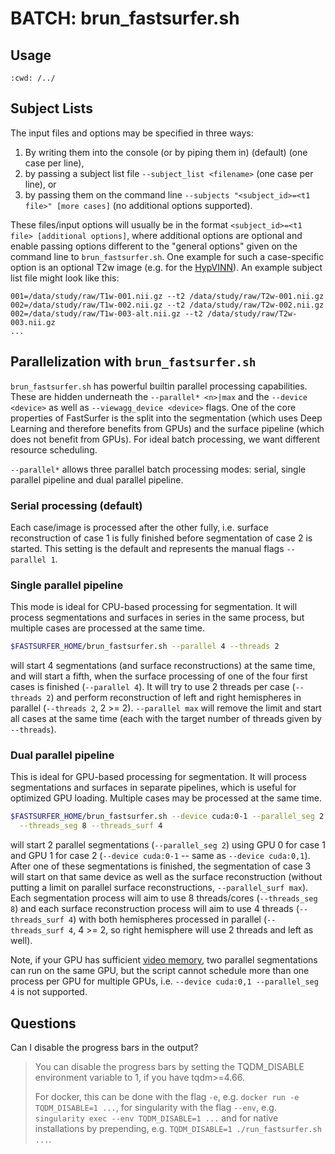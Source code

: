 BATCH: brun_fastsurfer.sh
=========================

Usage
-----

```{command-output} ./brun_fastsurfer.sh --help
:cwd: /../
```

Subject Lists
-------------

The input files and options may be specified in three ways:

1. By writing them into the console (or by piping them in) (default) (one case per line),
2. by passing a subject list file `--subject_list <filename>` (one case per line), or
3. by passing them on the command line `--subjects "<subject_id>=<t1 file>" [more cases]` (no additional options 
   supported).

These files/input options will usually be in the format `<subject_id>=<t1 file> [additional options]`, where additional
options are optional and enable passing options different to the "general options" given on the command line to 
`brun_fastsurfer.sh`. One example for such a case-specific option is an optional T2w image (e.g. for the 
[HypVINN](../overview/OUTPUT_FILES.md#hypvinn-module)). An example subject list file might look like this:

```
001=/data/study/raw/T1w-001.nii.gz --t2 /data/study/raw/T2w-001.nii.gz
002=/data/study/raw/T1w-002.nii.gz --t2 /data/study/raw/T2w-002.nii.gz
002=/data/study/raw/T1w-003-alt.nii.gz --t2 /data/study/raw/T2w-003.nii.gz
... 
```

Parallelization with `brun_fastsurfer.sh`
-----------------------------------------

`brun_fastsurfer.sh` has powerful builtin parallel processing capabilities. These are hidden underneath the 
`--parallel* <n>|max` and the `--device <device>` as well as `--viewagg_device <device>` flags.
One of the core properties of FastSurfer is the split into the segmentation (which uses Deep Learning and therefore 
benefits from GPUs) and the surface pipeline (which does not benefit from GPUs). For ideal batch processing, we want 
different resource scheduling.

`--parallel*` allows three parallel batch processing modes: serial, single parallel pipeline and dual parallel pipeline. 

### Serial processing (default)
Each case/image is processed after the other fully, i.e. surface reconstruction of case 1 is fully finished before 
segmentation of case 2 is started. This setting is the default and represents the manual flags `--parallel 1`.

### Single parallel pipeline
This mode is ideal for CPU-based processing for segmentation. It will process segmentations and surfaces in series 
in the same process, but multiple cases are processed at the same time.

```bash
$FASTSURFER_HOME/brun_fastsurfer.sh --parallel 4 --threads 2
```
will start 4 segmentations (and surface reconstructions) at the same time, and will start a fifth, when the surface
processing of one of the four first cases is finished (`--parallel 4`). It will try to use 2 threads per case
(`--threads 2`) and perform reconstruction of left and right hemispheres in parallel (`--threads 2`, 2 >= 2).
`--parallel max` will remove the limit and start all cases at the same time (each with the target number of threads 
given by `--threads`).

### Dual parallel pipeline
This is ideal for GPU-based processing for segmentation. It will process segmentations and surfaces in separate 
pipelines, which is useful for optimized GPU loading. Multiple cases may be processed at the same time.

```bash
$FASTSURFER_HOME/brun_fastsurfer.sh --device cuda:0-1 --parallel_seg 2 --parallel_surf max \
  --threads_seg 8 --threads_surf 4
```
will start 2 parallel segmentations (`--parallel_seg 2`) using GPU 0 for case 1 and GPU 1 for case 2 
(`--device cuda:0-1` -- same as `--device cuda:0,1`). After one of these segmentations is finished, the segmentation of 
case 3 will start on that same device as well as the surface reconstruction (without putting a limit on parallel 
surface reconstructions, `--parallel_surf max`). Each segmentation process will aim to use 8 threads/cores
(`--threads_seg 8`) and each surface reconstruction process will aim to use 4 threads (`--threads_surf 4`) with both
hemispheres processed in parallel (`--threads_surf 4`, 4 >= 2, so right hemisphere will use 2 threads and left as well).

Note, if your GPU has sufficient [video memory](../overview/intro.rst#system-requirements), two parallel segmentations
can run on the same GPU, but the script cannot schedule more than one process per GPU for multiple GPUs, i.e.
`--device cuda:0,1 --parallel_seg 4` is not supported.

Questions
---------
Can I disable the progress bars in the output?

> You can disable the progress bars by setting the TQDM_DISABLE environment variable to 1, if you have tqdm>=4.66.
> 
> For docker, this can be done with the flag `-e`, e.g. `docker run -e TQDM_DISABLE=1 ...`, for singularity with the flag `--env`, e.g. `singularity exec --env TQDM_DISABLE=1 ...` and for native installations by prepending, e.g. `TQDM_DISABLE=1 ./run_fastsurfer.sh ...`.

